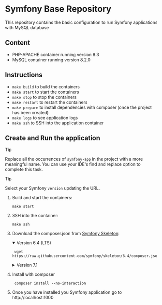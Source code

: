 # Symfony Base Repository

This repository contains the basic configuration to run Symfony applications with MySQL database

## Content
- PHP-APACHE container running version 8.3
- MySQL container running version 8.2.0

## Instructions
- `make build` to build the containers
- `make start` to start the containers
- `make stop` to stop the containers
- `make restart` to restart the containers
- `make prepare` to install dependencies with composer (once the project has been created)
- `make logs` to see application logs
- `make ssh` to SSH into the application container

## Create and Run the application
> [!TIP]
> Replace all the occurrences of `symfony-app` in the project with a more meaningful name. 
> You can use your IDE's find and replace option to complete this task.

> [!TIP]
> Select your Symfony `version` updating the URL.

1. Build and start the containers:
    ```shell
    make start
    ```
2. SSH into the container:
    ```shell
    make ssh
     ```
3. Download the composer.json from [Symfony Skeleton](https://github.com/symfony/skeleton):

    <details open>
    <summary>Version 6.4 (LTS)</summary>

   ```shell
    wget https://raw.githubusercontent.com/symfony/skeleton/6.4/composer.json
    ```
    </details>
    <details>
    <summary>Version 7.1</summary>

   ```shell
    wget https://raw.githubusercontent.com/symfony/skeleton/7.1/composer.json
    ```
    </details>
4. Install with composer

   ```shell
    composer install --no-interaction
    ```
5. Once you have installed you Symfony application go to http://localhost:1000
